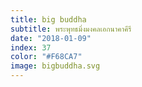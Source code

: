 ```yaml
---
title: big buddha
subtitle: พระพุทธมิ่งมงคลเอกนาคาคีรี
date: "2018-01-09"
index: 37
color: "#F68CA7"
image: bigbuddha.svg
---
```



